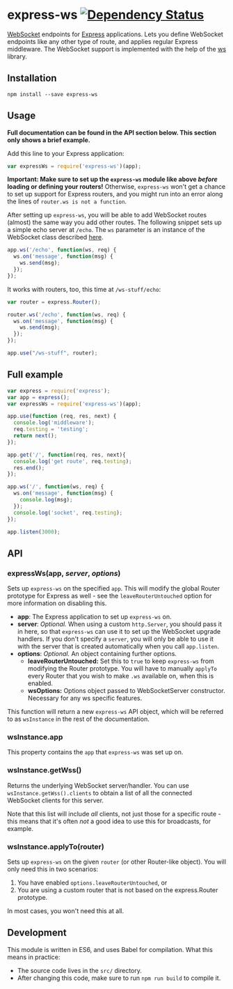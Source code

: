 # express-ws [![Dependency Status](https://www.versioneye.com/nodejs/express-ws/badge?style=flat)](https://www.versioneye.com/nodejs/express-ws)

[WebSocket](https://developer.mozilla.org/en-US/docs/Web/API/WebSockets_API) endpoints for [Express](http://expressjs.com/) applications. Lets you define WebSocket endpoints like any other type of route, and applies regular Express middleware. The WebSocket support is implemented with the help of the [ws](https://github.com/websockets/ws) library.

## Installation

`npm install --save express-ws`

## Usage

__Full documentation can be found in the API section below. This section only shows a brief example.__

Add this line to your Express application:

```javascript
var expressWs = require('express-ws')(app);
```

__Important: Make sure to set up the `express-ws` module like above *before* loading or defining your routers!__ Otherwise, `express-ws` won't get a chance to set up support for Express routers, and you might run into an error along the lines of `router.ws is not a function`.

After setting up `express-ws`, you will be able to add WebSocket routes (almost) the same way you add other routes. The following snippet sets up a simple echo server at `/echo`.  The `ws` parameter is an instance of the WebSocket class described [here](https://github.com/websockets/ws/blob/master/doc/ws.md#class-websocket).

```javascript
app.ws('/echo', function(ws, req) {
  ws.on('message', function(msg) {
    ws.send(msg);
  });
});
```

It works with routers, too, this time at `/ws-stuff/echo`:

```javascript
var router = express.Router();

router.ws('/echo', function(ws, req) {
  ws.on('message', function(msg) {
    ws.send(msg);
  });
});

app.use("/ws-stuff", router);
```

## Full example

```javascript
var express = require('express');
var app = express();
var expressWs = require('express-ws')(app);

app.use(function (req, res, next) {
  console.log('middleware');
  req.testing = 'testing';
  return next();
});

app.get('/', function(req, res, next){
  console.log('get route', req.testing);
  res.end();
});

app.ws('/', function(ws, req) {
  ws.on('message', function(msg) {
    console.log(msg);
  });
  console.log('socket', req.testing);
});

app.listen(3000);
```

## API

### expressWs(app, *server*, *options*)

Sets up `express-ws` on the specified `app`. This will modify the global Router prototype for Express as well - see the `leaveRouterUntouched` option for more information on disabling this.

* __app__: The Express application to set up `express-ws` on.
* __server__: *Optional.* When using a custom `http.Server`, you should pass it in here, so that `express-ws` can use it to set up the WebSocket upgrade handlers. If you don't specify a `server`, you will only be able to use it with the server that is created automatically when you call `app.listen`.
* __options__: *Optional.* An object containing further options.
  * __leaveRouterUntouched:__ Set this to `true` to keep `express-ws` from modifying the Router prototype. You will have to manually `applyTo` every Router that you wish to make `.ws` available on, when this is enabled.
  * __wsOptions:__ Options object passed to WebSocketServer constructor. Necessary for any ws specific features.

This function will return a new `express-ws` API object, which will be referred to as `wsInstance` in the rest of the documentation.

### wsInstance.app

This property contains the `app` that `express-ws` was set up on.

### wsInstance.getWss()

Returns the underlying WebSocket server/handler. You can use `wsInstance.getWss().clients` to obtain a list of all the connected WebSocket clients for this server.

Note that this list will include *all* clients, not just those for a specific route - this means that it's often *not* a good idea to use this for broadcasts, for example.

### wsInstance.applyTo(router)

Sets up `express-ws` on the given `router` (or other Router-like object). You will only need this in two scenarios:

1. You have enabled `options.leaveRouterUntouched`, or
2. You are using a custom router that is not based on the express.Router prototype.

In most cases, you won't need this at all.

## Development

This module is written in ES6, and uses Babel for compilation. What this means in practice:

* The source code lives in the `src/` directory.
* After changing this code, make sure to run `npm run build` to compile it.
